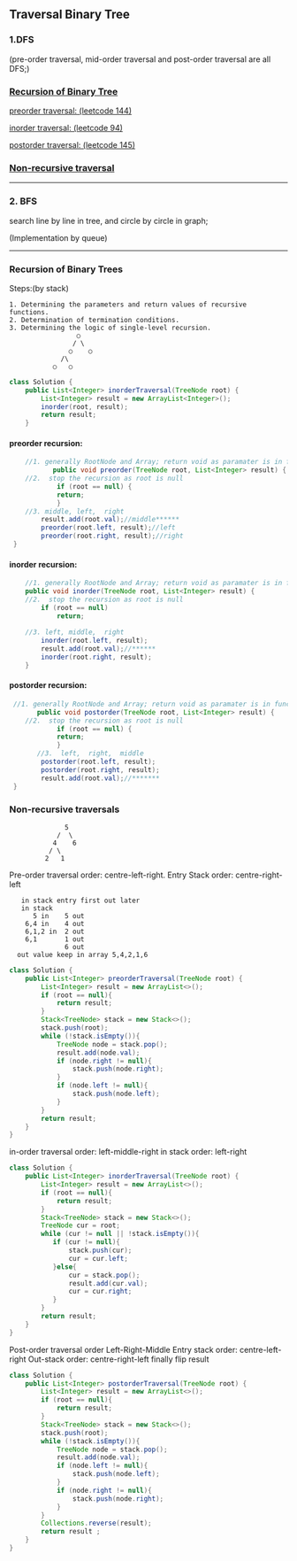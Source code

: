 ## Traversal Binary Tree



### 1.DFS

(pre-order traversal, mid-order traversal and post-order traversal are all DFS;)

### [Recursion of Binary Tree](#recursion-of-binary-trees)

[preorder traversal: (leetcode 144)](#preorder-recursion-)

[inorder traversal: (leetcode 94)](#inorder-recursion-)

[postorder traversal: (leetcode 145)](#postorder-recursion-)

### [Non-recursive traversal](#non-recursive-traversals)

----
### 2. BFS


search line by line in tree, and circle by circle in graph;

(Implementation by queue)

-----
### Recursion of Binary Trees
Steps:(by stack)
```text
1. Determining the parameters and return values of recursive functions.
2. Determination of termination conditions.
3. Determining the logic of single-level recursion.
                 ○
                / \
               ○    ○
             /\     
           ○   ○  
```

```java
class Solution {
    public List<Integer> inorderTraversal(TreeNode root) {
        List<Integer> result = new ArrayList<Integer>();
        inorder(root, result);
        return result;
    }
```

#### preorder recursion:
```java
    //1. generally RootNode and Array; return void as paramater is in funcion already
           public void preorder(TreeNode root, List<Integer> result) {
    //2.  stop the recursion as root is null
            if (root == null) {
            return;
            }
    //3. middle, left,  right
        result.add(root.val);//middle******
        preorder(root.left, result);//left
        preorder(root.right, result);//right
 }
```
#### inorder recursion:
```java
    //1. generally RootNode and Array; return void as paramater is in funcion already
    public void inorder(TreeNode root, List<Integer> result) {
    //2.  stop the recursion as root is null
        if (root == null) 
            return;
        
    //3. left, middle,  right
        inorder(root.left, result);
        result.add(root.val);//******
        inorder(root.right, result);
    }
```
#### postorder recursion:
```java
 //1. generally RootNode and Array; return void as paramater is in funcion already
       public void postorder(TreeNode root, List<Integer> result) {
    //2.  stop the recursion as root is null
            if (root == null) {
            return;
            }
       //3.  left,  right,  middle
        postorder(root.left, result);
        postorder(root.right, result);
        result.add(root.val);//*******
 }
```

### Non-recursive traversals
```
              5
            /  \
           4    6
          / \
         2   1
```

Pre-order traversal order: centre-left-right.
Entry Stack order: centre-right-left
```text
   in stack entry first out later
   in stack 
      5 in    5 out
    6,4 in    4 out
    6,1,2 in  2 out
    6,1       1 out
              6 out
  out value keep in array 5,4,2,1,6
```

```java
class Solution {
    public List<Integer> preorderTraversal(TreeNode root) {
        List<Integer> result = new ArrayList<>();
        if (root == null){
            return result;
        }
        Stack<TreeNode> stack = new Stack<>();
        stack.push(root);
        while (!stack.isEmpty()){
            TreeNode node = stack.pop();
            result.add(node.val);
            if (node.right != null){
                stack.push(node.right);
            }
            if (node.left != null){
                stack.push(node.left);
            }
        }
        return result;
    }
}
```
in-order traversal order: left-middle-right
in stack order: left-right
```java
class Solution {
    public List<Integer> inorderTraversal(TreeNode root) {
        List<Integer> result = new ArrayList<>();
        if (root == null){
            return result;
        }
        Stack<TreeNode> stack = new Stack<>();
        TreeNode cur = root;
        while (cur != null || !stack.isEmpty()){
           if (cur != null){
               stack.push(cur);
               cur = cur.left;
           }else{
               cur = stack.pop();
               result.add(cur.val);
               cur = cur.right;
           }
        }
        return result;
    }
}
```
Post-order traversal order Left-Right-Middle
Entry stack order: centre-left-right
Out-stack order: centre-right-left
finally flip result
```java
class Solution {
    public List<Integer> postorderTraversal(TreeNode root) {
        List<Integer> result = new ArrayList<>();
        if (root == null){
            return result;
        }
        Stack<TreeNode> stack = new Stack<>();
        stack.push(root);
        while (!stack.isEmpty()){
            TreeNode node = stack.pop();
            result.add(node.val);
            if (node.left != null){
                stack.push(node.left);
            }
            if (node.right != null){
                stack.push(node.right);
            }
        }
        Collections.reverse(result);
        return result ;
    }
}
```